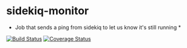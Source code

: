 # sidekiq-monitor

* Job that sends a ping from sidekiq to let us know it's still running *

[![Build Status](https://travis-ci.org/mozilla/discourse-sidekiq-monitor.svg?branch=master)](https://travis-ci.org/mozilla/discourse-sidekiq-monitor)
 [![Coverage Status](https://coveralls.io/repos/github/mozilla/discourse-sidekiq-monitor/badge.svg?branch=master)](https://coveralls.io/github/mozilla/discourse-sidekiq-monitor?branch=master)
